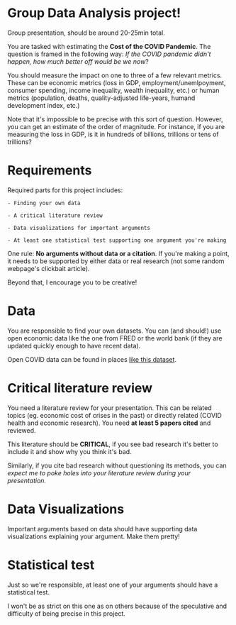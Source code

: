 # Group Data Analysis project!

Group presentation, should be around 20-25min total. 

You are tasked with estimating the **Cost of the COVID Pandemic**. The question is framed in the following way: *If the COVID pandemic didn't happen, how much better off would be we now*?

You should measure the impact on one to three of a few relevant metrics. These can be economic metrics (loss in GDP, employment/unemlpoyment, consumer spending, income inequality, wealth inequality, etc.) or human metrics (population, deaths, quality-adjusted life-years, humand development index, etc.)

Note that it's impossible to be precise with this sort of question. However, you can get an estimate of the order of magnitude. For instance, if you are measuring the loss in GDP, is it in hundreds of billions, trillions or tens of trillions?

# Requirements

Required parts for this project includes:

    - Finding your own data

    - A critical literature review

    - Data visualizations for important arguments
    
    - At least one statistical test supporting one argument you're making

One rule: **No arguments without data or a citation**. If you're making a point, it needs to be supported by either data or real research (not some random webpage's clickbait article).

Beyond that, I encourage you to be creative!

# Data

You are responsible to find your own datasets. You can (and should!) use open economic data like the one from FRED or the world bank (if they are updated quickly enough to have recent data).

Open COVID data can be found in places [like this dataset](https://github.com/beoutbreakprepared/nCoV2019).

# Critical literature review

You need a literature review for your presentation. This can be related topics (eg. economic cost of crises in the past) or directly related (COVID health and economic research). You need **at least 5 papers cited** and reviewed. 

This literature should be **CRITICAL**, if you see bad research it's better to include it and show why you think it's bad.

Similarly, if you cite bad research without questioning its methods, you can *expect me to poke holes into your literature review during your presentation.*

# Data Visualizations 

Important arguments based on data should have supporting data visualizations explaining your argument. Make them pretty!

# Statistical test

Just so we're responsible, at least one of your arguments should have a statistical test. 

I won't be as strict on this one as on others because of the speculative and difficulty of being precise in this project.
